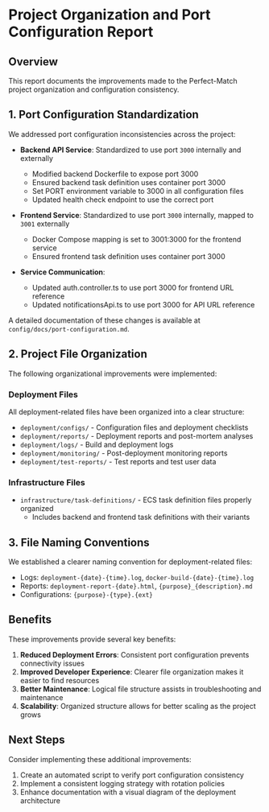 # Project Organization and Port Configuration Report

## Overview

This report documents the improvements made to the Perfect-Match project organization and configuration consistency.

## 1. Port Configuration Standardization

We addressed port configuration inconsistencies across the project:

- **Backend API Service**: Standardized to use port `3000` internally and externally
  - Modified backend Dockerfile to expose port 3000
  - Ensured backend task definition uses container port 3000
  - Set PORT environment variable to 3000 in all configuration files
  - Updated health check endpoint to use the correct port

- **Frontend Service**: Standardized to use port `3000` internally, mapped to `3001` externally
  - Docker Compose mapping is set to 3001:3000 for the frontend service
  - Ensured frontend task definition uses container port 3000

- **Service Communication**: 
  - Updated auth.controller.ts to use port 3000 for frontend URL reference
  - Updated notificationsApi.ts to use port 3000 for API URL reference

A detailed documentation of these changes is available at `config/docs/port-configuration.md`.

## 2. Project File Organization

The following organizational improvements were implemented:

### Deployment Files

All deployment-related files have been organized into a clear structure:

- `deployment/configs/` - Configuration files and deployment checklists
- `deployment/reports/` - Deployment reports and post-mortem analyses
- `deployment/logs/` - Build and deployment logs
- `deployment/monitoring/` - Post-deployment monitoring reports
- `deployment/test-reports/` - Test reports and test user data

### Infrastructure Files

- `infrastructure/task-definitions/` - ECS task definition files properly organized
  - Includes backend and frontend task definitions with their variants

## 3. File Naming Conventions

We established a clearer naming convention for deployment-related files:

- Logs: `deployment-{date}-{time}.log`, `docker-build-{date}-{time}.log`
- Reports: `deployment-report-{date}.html`, `{purpose}_{description}.md`
- Configurations: `{purpose}-{type}.{ext}`

## Benefits

These improvements provide several key benefits:

1. **Reduced Deployment Errors**: Consistent port configuration prevents connectivity issues
2. **Improved Developer Experience**: Clearer file organization makes it easier to find resources
3. **Better Maintenance**: Logical file structure assists in troubleshooting and maintenance
4. **Scalability**: Organized structure allows for better scaling as the project grows

## Next Steps

Consider implementing these additional improvements:

1. Create an automated script to verify port configuration consistency
2. Implement a consistent logging strategy with rotation policies
3. Enhance documentation with a visual diagram of the deployment architecture